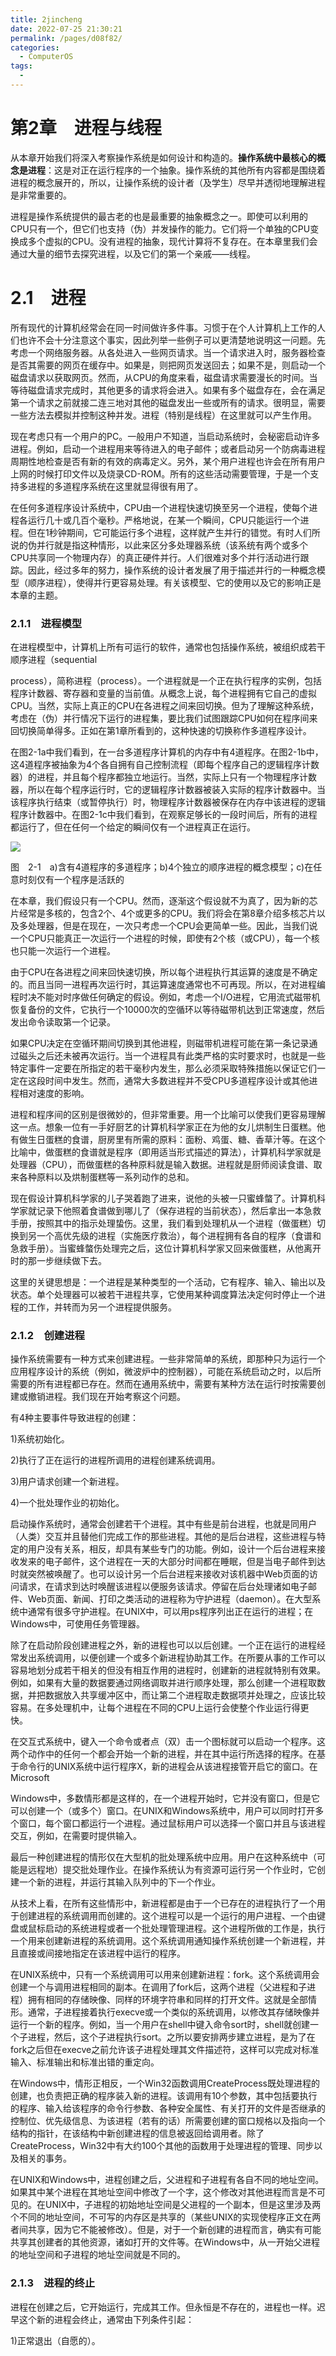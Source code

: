 ```yaml
---
title: 2jincheng
date: 2022-07-25 21:30:21
permalink: /pages/d08f82/
categories:
  - ComputerOS
tags:
  - 
---
```

# 第2章　进程与线程

从本章开始我们将深入考察操作系统是如何设计和构造的。**操作系统中最核心的概念是进程**：这是对正在运行程序的一个抽象。操作系统的其他所有内容都是围绕着进程的概念展开的，所以，让操作系统的设计者（及学生）尽早并透彻地理解进程是非常重要的。

进程是操作系统提供的最古老的也是最重要的抽象概念之一。即使可以利用的CPU只有一个，但它们也支持（伪）并发操作的能力。它们将一个单独的CPU变换成多个虚拟的CPU。没有进程的抽象，现代计算将不复存在。在本章里我们会通过大量的细节去探究进程，以及它们的第一个亲戚——线程。

# 2.1　进程

所有现代的计算机经常会在同一时间做许多件事。习惯于在个人计算机上工作的人们也许不会十分注意这个事实，因此列举一些例子可以更清楚地说明这一问题。先考虑一个网络服务器。从各处进入一些网页请求。当一个请求进入时，服务器检查是否其需要的网页在缓存中。如果是，则把网页发送回去；如果不是，则启动一个磁盘请求以获取网页。然而，从CPU的角度来看，磁盘请求需要漫长的时间。当等待磁盘请求完成时，其他更多的请求将会进入。如果有多个磁盘存在，会在满足第一个请求之前就接二连三地对其他的磁盘发出一些或所有的请求。很明显，需要一些方法去模拟并控制这种并发。进程（特别是线程）在这里就可以产生作用。

现在考虑只有一个用户的PC。一般用户不知道，当启动系统时，会秘密启动许多进程。例如，启动一个进程用来等待进入的电子邮件；或者启动另一个防病毒进程周期性地检查是否有新的有效的病毒定义。另外，某个用户进程也许会在所有用户上网的时候打印文件以及烧录CD-ROM。所有的这些活动需要管理，于是一个支持多进程的多道程序系统在这里就显得很有用了。

在任何多道程序设计系统中，CPU由一个进程快速切换至另一个进程，使每个进程各运行几十或几百个毫秒。严格地说，在某一个瞬间，CPU只能运行一个进程。但在1秒钟期间，它可能运行多个进程，这样就产生并行的错觉。有时人们所说的伪并行就是指这种情形，以此来区分多处理器系统（该系统有两个或多个CPU共享同一个物理内存）的真正硬件并行。人们很难对多个并行活动进行跟踪。因此，经过多年的努力，操作系统的设计者发展了用于描述并行的一种概念模型（顺序进程），使得并行更容易处理。有关该模型、它的使用以及它的影响正是本章的主题。

### 2.1.1　进程模型

在进程模型中，计算机上所有可运行的软件，通常也包括操作系统，被组织成若干顺序进程（sequential

process），简称进程（process）。一个进程就是一个正在执行程序的实例，包括程序计数器、寄存器和变量的当前值。从概念上说，每个进程拥有它自己的虚拟CPU。当然，实际上真正的CPU在各进程之间来回切换。但为了理解这种系统，考虑在（伪）并行情况下运行的进程集，要比我们试图跟踪CPU如何在程序间来回切换简单得多。正如在第1章所看到的，这种快速的切换称作多道程序设计。

在图2-1a中我们看到，在一台多道程序计算机的内存中有4道程序。在图2-1b中，这4道程序被抽象为4个各自拥有自己控制流程（即每个程序自己的逻辑程序计数器）的进程，并且每个程序都独立地运行。当然，实际上只有一个物理程序计数器，所以在每个程序运行时，它的逻辑程序计数器被装入实际的程序计数器中。当该程序执行结束（或暂停执行）时，物理程序计数器被保存在内存中该进程的逻辑程序计数器中。在图2-1c中我们看到，在观察足够长的一段时间后，所有的进程都运行了，但在任何一个给定的瞬间仅有一个进程真正在运行。

![](assets/Image00035-20210822112058-gbjpxji.jpeg)

图　2-1　a)含有4道程序的多道程序；b)4个独立的顺序进程的概念模型；c)在任意时刻仅有一个程序是活跃的

在本章，我们假设只有一个CPU。然而，逐渐这个假设就不为真了，因为新的芯片经常是多核的，包含2个、4个或更多的CPU。我们将会在第8章介绍多核芯片以及多处理器，但是在现在，一次只考虑一个CPU会更简单一些。因此，当我们说一个CPU只能真正一次运行一个进程的时候，即使有2个核（或CPU），每一个核也只能一次运行一个进程。

由于CPU在各进程之间来回快速切换，所以每个进程执行其运算的速度是不确定的。而且当同一进程再次运行时，其运算速度通常也不可再现。所以，在对进程编程时决不能对时序做任何确定的假设。例如，考虑一个I/O进程，它用流式磁带机恢复备份的文件，它执行一个10000次的空循环以等待磁带机达到正常速度，然后发出命令读取第一个记录。

如果CPU决定在空循环期间切换到其他进程，则磁带机进程可能在第一条记录通过磁头之后还未被再次运行。当一个进程具有此类严格的实时要求时，也就是一些特定事件一定要在所指定的若干毫秒内发生，那么必须采取特殊措施以保证它们一定在这段时间中发生。然而，通常大多数进程并不受CPU多道程序设计或其他进程相对速度的影响。

进程和程序间的区别是很微妙的，但非常重要。用一个比喻可以使我们更容易理解这一点。想象一位有一手好厨艺的计算机科学家正在为他的女儿烘制生日蛋糕。他有做生日蛋糕的食谱，厨房里有所需的原料：面粉、鸡蛋、糖、香草汁等。在这个比喻中，做蛋糕的食谱就是程序（即用适当形式描述的算法），计算机科学家就是处理器（CPU），而做蛋糕的各种原料就是输入数据。进程就是厨师阅读食谱、取来各种原料以及烘制蛋糕等一系列动作的总和。

现在假设计算机科学家的儿子哭着跑了进来，说他的头被一只蜜蜂螫了。计算机科学家就记录下他照着食谱做到哪儿了（保存进程的当前状态），然后拿出一本急救手册，按照其中的指示处理蛰伤。这里，我们看到处理机从一个进程（做蛋糕）切换到另一个高优先级的进程（实施医疗救治），每个进程拥有各自的程序（食谱和急救手册）。当蜜蜂螫伤处理完之后，这位计算机科学家又回来做蛋糕，从他离开时的那一步继续做下去。

这里的关键思想是：一个进程是某种类型的一个活动，它有程序、输入、输出以及状态。单个处理器可以被若干进程共享，它使用某种调度算法决定何时停止一个进程的工作，并转而为另一个进程提供服务。

### 2.1.2　创建进程

操作系统需要有一种方式来创建进程。一些非常简单的系统，即那种只为运行一个应用程序设计的系统（例如，微波炉中的控制器），可能在系统启动之时，以后所需要的所有进程都已存在。然而在通用系统中，需要有某种方法在运行时按需要创建或撤销进程。我们现在开始考察这个问题。

有4种主要事件导致进程的创建：

1)系统初始化。

2)执行了正在运行的进程所调用的进程创建系统调用。

3)用户请求创建一个新进程。

4)一个批处理作业的初始化。

启动操作系统时，通常会创建若干个进程。其中有些是前台进程，也就是同用户（人类）交互并且替他们完成工作的那些进程。其他的是后台进程，这些进程与特定的用户没有关系，相反，却具有某些专门的功能。例如，设计一个后台进程来接收发来的电子邮件，这个进程在一天的大部分时间都在睡眠，但是当电子邮件到达时就突然被唤醒了。也可以设计另一个后台进程来接收对该机器中Web页面的访问请求，在请求到达时唤醒该进程以便服务该请求。停留在后台处理诸如电子邮件、Web页面、新闻、打印之类活动的进程称为守护进程（daemon）。在大型系统中通常有很多守护进程。在UNIX中，可以用ps程序列出正在运行的进程；在Windows中，可使用任务管理器。

除了在启动阶段创建进程之外，新的进程也可以以后创建。一个正在运行的进程经常发出系统调用，以便创建一个或多个新进程协助其工作。在所要从事的工作可以容易地划分成若干相关的但没有相互作用的进程时，创建新的进程就特别有效果。例如，如果有大量的数据要通过网络调取并进行顺序处理，那么创建一个进程取数据，并把数据放入共享缓冲区中，而让第二个进程取走数据项并处理之，应该比较容易。在多处理机中，让每个进程在不同的CPU上运行会使整个作业运行得更快。

在交互式系统中，键入一个命令或者点（双）击一个图标就可以启动一个程序。这两个动作中的任何一个都会开始一个新的进程，并在其中运行所选择的程序。在基于命令行的UNIX系统中运行程序X，新的进程会从该进程接管开启它的窗口。在Microsoft

Windows中，多数情形都是这样的，在一个进程开始时，它并没有窗口，但是它可以创建一个（或多个）窗口。在UNIX和Windows系统中，用户可以同时打开多个窗口，每个窗口都运行一个进程。通过鼠标用户可以选择一个窗口并且与该进程交互，例如，在需要时提供输入。

最后一种创建进程的情形仅在大型机的批处理系统中应用。用户在这种系统中（可能是远程地）提交批处理作业。在操作系统认为有资源可运行另一个作业时，它创建一个新的进程，并运行其输入队列中的下一个作业。

从技术上看，在所有这些情形中，新进程都是由于一个已存在的进程执行了一个用于创建进程的系统调用而创建的。这个进程可以是一个运行的用户进程、一个由键盘或鼠标启动的系统进程或者一个批处理管理进程。这个进程所做的工作是，执行一个用来创建新进程的系统调用。这个系统调用通知操作系统创建一个新进程，并且直接或间接地指定在该进程中运行的程序。

在UNIX系统中，只有一个系统调用可以用来创建新进程：fork。这个系统调用会创建一个与调用进程相同的副本。在调用了fork后，这两个进程（父进程和子进程）拥有相同的存储映像、同样的环境字符串和同样的打开文件。这就是全部情形。通常，子进程接着执行execve或一个类似的系统调用，以修改其存储映像并运行一个新的程序。例如，当一个用户在shell中键入命令sort时，shell就创建一个子进程，然后，这个子进程执行sort。之所以要安排两步建立进程，是为了在fork之后但在execve之前允许该子进程处理其文件描述符，这样可以完成对标准输入、标准输出和标准出错的重定向。

在Windows中，情形正相反，一个Win32函数调用CreateProcess既处理进程的创建，也负责把正确的程序装入新的进程。该调用有10个参数，其中包括要执行的程序、输入给该程序的命令行参数、各种安全属性、有关打开的文件是否继承的控制位、优先级信息、为该进程（若有的话）所需要创建的窗口规格以及指向一个结构的指针，在该结构中新创建进程的信息被返回给调用者。除了CreateProcess，Win32中有大约100个其他的函数用于处理进程的管理、同步以及相关的事务。

在UNIX和Windows中，进程创建之后，父进程和子进程有各自不同的地址空间。如果其中某个进程在其地址空间中修改了一个字，这个修改对其他进程而言是不可见的。在UNIX中，子进程的初始地址空间是父进程的一个副本，但是这里涉及两个不同的地址空间，不可写的内存区是共享的（某些UNIX的实现使程序正文在两者间共享，因为它不能被修改）。但是，对于一个新创建的进程而言，确实有可能共享其创建者的其他资源，诸如打开的文件等。在Windows中，从一开始父进程的地址空间和子进程的地址空间就是不同的。

### 2.1.3　进程的终止

进程在创建之后，它开始运行，完成其工作。但永恒是不存在的，进程也一样。迟早这个新的进程会终止，通常由下列条件引起：

1)正常退出（自愿的）。